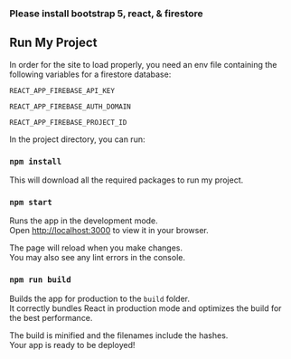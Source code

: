 ### Please install bootstrap 5, react, & firestore

## Run My Project

In order for the site to load properly, you need an env file containing the following variables for a firestore database:

`REACT_APP_FIREBASE_API_KEY`

`REACT_APP_FIREBASE_AUTH_DOMAIN`

`REACT_APP_FIREBASE_PROJECT_ID`

In the project directory, you can run:

### `npm install`

This will download all the required packages to run my project.

### `npm start`

Runs the app in the development mode.\
Open [http://localhost:3000](http://localhost:3000) to view it in your browser.

The page will reload when you make changes.\
You may also see any lint errors in the console.

### `npm run build`

Builds the app for production to the `build` folder.\
It correctly bundles React in production mode and optimizes the build for the best performance.

The build is minified and the filenames include the hashes.\
Your app is ready to be deployed!
